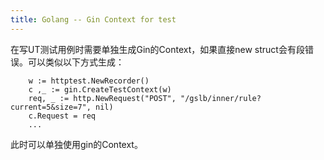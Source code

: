 ```yaml
---
title: Golang -- Gin Context for test
---
```




在写UT测试用例时需要单独生成Gin的Context，如果直接new struct会有段错误。可以类似以下方式生成：

```
	w := httptest.NewRecorder()
	c ,_ := gin.CreateTestContext(w)
	req, _ := http.NewRequest("POST", "/gslb/inner/rule?current=5&size=7", nil)
	c.Request = req
	...
```



此时可以单独使用gin的Context。